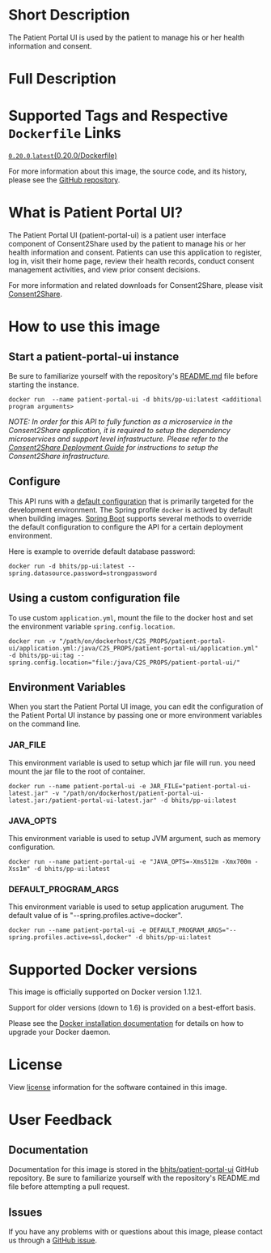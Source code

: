 # Short Description
The Patient Portal UI is used by the patient to manage his or her health information and consent.

# Full Description

# Supported Tags and Respective `Dockerfile` Links

[`0.20.0`](https://github.com/bhits/patient-portal-ui/blob/master/server/src/main/docker/Dockerfile),[`latest`](https://github.com/bhits/patient-portal-ui/blob/master/server/src/main/docker/Dockerfile)[(0.20.0/Dockerfile)](https://github.com/bhits/patient-portal-ui/blob/master/server/src/main/docker/Dockerfile)

For more information about this image, the source code, and its history, please see the [GitHub repository](https://github.com/bhits/patient-portal-ui).

# What is Patient Portal UI?

The Patient Portal UI (patient-portal-ui) is a patient user interface component of Consent2Share used by the patient to manage his or her health information and consent. Patients can use this application to register, log in, visit their home page, review their health records, conduct consent management activities, and view prior consent decisions.

For more information and related downloads for Consent2Share, please visit [Consent2Share](https://bhits.github.io/consent2share/).

# How to use this image


## Start a patient-portal-ui instance

Be sure to familiarize yourself with the repository's [README.md](https://github.com/bhits/patient-portal-ui) file before starting the instance.

`docker run  --name patient-portal-ui -d bhits/pp-ui:latest <additional program arguments>`

*NOTE: In order for this API to fully function as a microservice in the Consent2Share application, it is required to setup the dependency microservices and support level infrastructure. Please refer to the [Consent2Share Deployment Guide](https://github.com/bhits/consent2share/releases/download/2.0.0/c2s-deployment-guide.pdf) for instructions to setup the Consent2Share infrastructure.*


## Configure

This API runs with a [default configuration](https://github.com/bhits/patient-portal-ui/blob/master/patient-portal-ui/src/main/resources/application.yml) that is primarily targeted for the development environment.  The Spring profile `docker` is actived by default when building images. [Spring Boot](https://projects.spring.io/spring-boot/) supports several methods to override the default configuration to configure the API for a certain deployment environment. 

Here is example to override default database password:

`docker run -d bhits/pp-ui:latest --spring.datasource.password=strongpassword`

## Using a custom configuration file

To use custom `application.yml`, mount the file to the docker host and set the environment variable `spring.config.location`.

`docker run -v "/path/on/dockerhost/C2S_PROPS/patient-portal-ui/application.yml:/java/C2S_PROPS/patient-portal-ui/application.yml" -d bhits/pp-ui:tag --spring.config.location="file:/java/C2S_PROPS/patient-portal-ui/"`

## Environment Variables

When you start the Patient Portal UI image, you can edit the configuration of the Patient Portal UI instance by passing one or more environment variables on the command line. 

### JAR_FILE
This environment variable is used to setup which jar file will run. you need mount the jar file to the root of container.

`docker run --name patient-portal-ui -e JAR_FILE="patient-portal-ui-latest.jar" -v "/path/on/dockerhost/patient-portal-ui-latest.jar:/patient-portal-ui-latest.jar" -d bhits/pp-ui:latest`

### JAVA_OPTS 
This environment variable is used to setup JVM argument, such as memory configuration.

`docker run --name patient-portal-ui -e "JAVA_OPTS=-Xms512m -Xmx700m -Xss1m" -d bhits/pp-ui:latest`

### DEFAULT_PROGRAM_ARGS 
This environment variable is used to setup application arugument. The default value of is "--spring.profiles.active=docker".

`docker run --name patient-portal-ui -e DEFAULT_PROGRAM_ARGS="--spring.profiles.active=ssl,docker" -d bhits/pp-ui:latest`

# Supported Docker versions
This image is officially supported on Docker version 1.12.1.

Support for older versions (down to 1.6) is provided on a best-effort basis.

Please see the [Docker installation documentation](https://docs.docker.com/engine/installation/) for details on how to upgrade your Docker daemon.

# License
View [license](https://github.com/bhits/patient-portal-ui/blob/master/LICENSE) information for the software contained in this image.

# User Feedback

## Documentation 
Documentation for this image is stored in the [bhits/patient-portal-ui](https://github.com/bhits/patient-portal-ui) GitHub repository. Be sure to familiarize yourself with the repository's README.md file before attempting a pull request.

## Issues

If you have any problems with or questions about this image, please contact us through a [GitHub issue](https://github.com/bhits/patient-portal-ui/issues).